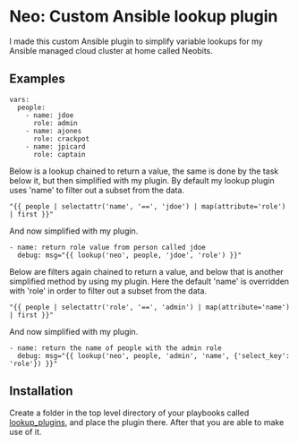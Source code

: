 # Neo: Custom Ansible lookup plugin
I made this custom Ansible plugin to simplify variable lookups for my Ansible managed cloud cluster at home called Neobits.

## Examples
```
vars:
  people:
    - name: jdoe
      role: admin
    - name: ajones
      role: crackpot
    - name: jpicard
      role: captain
```

Below is a lookup chained to return a value, the same is done by the task below it, but then simplified with my plugin. By default my lookup plugin uses 'name' to filter out a subset from the data.

`"{{ people | selectattr('name', '==', 'jdoe') | map(attribute='role') | first }}"`

And now simplified with my plugin.
```
- name: return role value from person called jdoe
  debug: msg="{{ lookup('neo', people, 'jdoe', 'role') }}"
```

Below are filters again chained to return a value, and below that is another simplified method by using my plugin. Here the default 'name' is overridden with 'role' in order to filter out a subset from the data.

`"{{ people | selectattr('role', '==', 'admin') | map(attribute='name') | first }}"`

And now simplified with my plugin.
```
- name: return the name of people with the admin role
  debug: msg="{{ lookup('neo', people, 'admin', 'name', {'select_key': 'role'}) }}"
```

## Installation
Create a folder in the top level directory of your playbooks called [lookup_plugins](https://docs.ansible.com/ansible/latest/plugins/lookup.html#enabling-lookup-plugins), and place the plugin there. After that you are able to make use of it.
